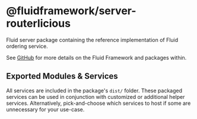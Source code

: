 # @fluidframework/server-routerlicious

Fluid server package containing the reference implementation of Fluid ordering service.

See [GitHub](https://github.com/microsoft/FluidFramework) for more details on the Fluid Framework and packages within.

## Exported Modules & Services

All services are included in the package's `dist/` folder. These packaged services can be used in conjunction with customized or additional helper services. Alternatively, pick-and-choose which services to host if some are unnecessary for your use-case.
